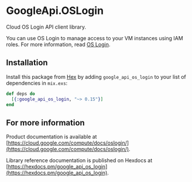 # GoogleApi.OSLogin

Cloud OS Login API client library.

You can use OS Login to manage access to your VM instances using IAM roles. For more information, read [OS Login](/compute/docs/oslogin/).

## Installation

Install this package from [Hex](https://hex.pm) by adding
`google_api_os_login` to your list of dependencies in `mix.exs`:

```elixir
def deps do
  [{:google_api_os_login, "~> 0.15"}]
end
```

## For more information

Product documentation is available at [https://cloud.google.com/compute/docs/oslogin/](https://cloud.google.com/compute/docs/oslogin/).

Library reference documentation is published on Hexdocs at
[https://hexdocs.pm/google_api_os_login](https://hexdocs.pm/google_api_os_login).
